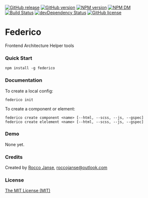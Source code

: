 [![GitHub release](https://img.shields.io/github/release/roccojanse/federico.svg)](https://github.com/roccojanse/federico)
[![GitHub version](https://badge.fury.io/gh/roccojanse%2Ffederico.svg)](https://badge.fury.io/gh/roccojanse%2Ffederico)
[![NPM version](https://badge.fury.io/js/federico.svg)](https://www.npmjs.com/package/federico)
[![NPM DM](https://img.shields.io/npm/dm/federico.svg)](https://www.npmjs.com/package/federico)
[![Build Status](https://travis-ci.org/roccojanse/federico.svg)](https://travis-ci.org/roccojanse/federico) 
[![devDependency Status](https://david-dm.org/roccojanse/federico.svg)](https://david-dm.org/roccojanse/federico#info=devDependencies) 
[![GitHub license](https://img.shields.io/badge/license-MIT-blue.svg)](https://raw.githubusercontent.com/roccojanse/federico/master/LICENSE)

# Federico

Frontend Architecture Helper tools

### Quick Start

```shell
npm install -g federico
```

### Documentation

To create a local config:
```shell
federico init
```
To create a component or element:
```shell
federico create component <name> [--html, --scss, --js, --gspec]
federico create elelement <name> [--html, --scss, --js, --gspec]
```

### Demo

None yet.

### Credits

Created by [Rocco Janse](http://roccojanse.nl), [roccojanse@outlook.com](mailto:roccojanse@outloo.com)

### License

[The MIT License (MIT)](http://opensource.org/licenses/mit-license.php)